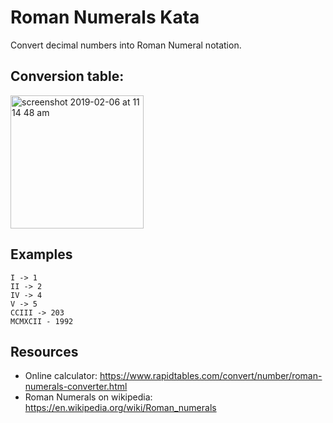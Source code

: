 # Roman Numerals Kata
Convert decimal numbers into Roman Numeral notation.

## Conversion table:

<img width="213" alt="screenshot 2019-02-06 at 11 14 48 am" src="https://user-images.githubusercontent.com/1797328/52334667-84ecf880-2a00-11e9-8034-6b4cc4c7528c.png">

## Examples

```
I -> 1
II -> 2
IV -> 4
V -> 5
CCIII -> 203
MCMXCII - 1992
```

## Resources

- Online calculator: https://www.rapidtables.com/convert/number/roman-numerals-converter.html
- Roman Numerals on wikipedia: https://en.wikipedia.org/wiki/Roman_numerals
